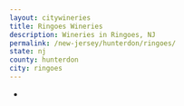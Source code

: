 ```yaml
---
layout: citywineries
title: Ringoes Wineries
description: Wineries in Ringoes, NJ
permalink: /new-jersey/hunterdon/ringoes/
state: nj
county: hunterdon
city: ringoes
---
```

-
